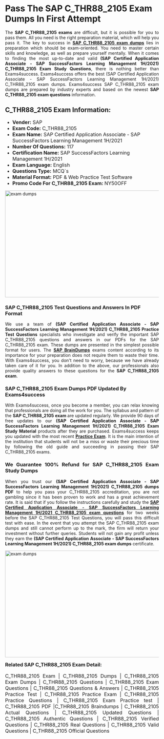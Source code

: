 <h1><strong><strong>Pass The SAP C_THR88_2105 Exam Dumps In First Attempt</strong></strong></h1> <p style="text-align:justify">The <strong>SAP C_THR88_2105 exams</strong> are difficult, but it is possible for you to pass them. All you need is the right preparation material, which will help you pass it. The key to success in <a href="https://www.exams4success.com/sap/c_thr88_2105-pdf-exam-dumps"><strong>SAP C_THR88_2105 exam dumps</strong></a> lies in preparation which should be exam-oriented. You need to master certain skills and knowledge, as well as prepare yourself mentally. When it comes to finding the most up-to-date and valid <strong>(SAP Certified Application Associate - SAP SuccessFactors Learning Management 1H/2021) C_THR88_2105 Exam Study Questions</strong>, there is nothing better than Exams4success. Exams4success offers the best (SAP Certified Application Associate - SAP SuccessFactors Learning Management 1H/2021) C_THR88_2105 exam dumps. Exams4success SAP C_THR88_2105 exam dumps are prepared by industry experts and based on the newest <strong>SAP C_THR88_2105 exam questions</strong> information.</p> <h2><strong><strong>C_THR88_2105 Exam Information:</strong></strong></h2> <ul> <li><span style="font-size:16px"><strong>Vender:</strong> SAP</span></li> <li><span style="font-size:16px"><strong>Exam Code:</strong> C_THR88_2105</span></li> <li><span style="font-size:16px"><strong>Exam Name:</strong> SAP Certified Application Associate - SAP SuccessFactors Learning Management 1H/2021</span></li> <li><span style="font-size:16px"><strong>Number Of Questions:</strong> 117</span></li> <li><span style="font-size:16px"><strong>Certification Name:</strong> SAP SuccessFactors Learning Management 1H/2021</span></li> <li><span style="font-size:16px"><strong>Exam Language:</strong> English</span></li> <li><span style="font-size:16px"><strong>Questions Type:</strong> MCQ`s</span></li> <li><span style="font-size:16px"><strong>Material Format:</strong> PDF & Web Practice Test Software</span></li> <li><span style="font-size:16px"><strong>Promo Code For C_THR88_2105 Exam: </strong>NY50OFF</span></li> </ul> <p><a href="https://www.exams4success.com/sap/c_thr88_2105-pdf-exam-dumps" rel="no-follow"><img alt="exam dumps" src="https://www.certcollections.com/uploads/content/infrist1.png" style="height:350px; width:750px" /></a></p> <h3><strong>SAP C_THR88_2105 Test Questions and Answers In PDF Format</strong></h3> <p style="text-align:justify">We use a team of <strong>(SAP Certified Application Associate - SAP SuccessFactors Learning Management 1H/2021) C_THR88_2105 Practice Test Questions</strong> specialists who investigate and verify the important SAP C_THR88_2105 questions and answers in our PDFs for the SAP C_THR88_2105 exam. These dumps are presented in the simplest possible format for users. The <a href="https://www.exams4success.com/sap-exam-dumps"><strong>SAP BrainDumps</strong></a> exams content according to its importance for your preparation does not require them to waste their time. With Exams4success, you don't need to worry, because we have already taken care of it for you. In addition to the above, our professionals also provide quality answers to these questions for the<strong> SAP C_THR88_2105 exam</strong>.</p> <h3><strong> SAP C_THR88_2105 Exam Dumps PDF Updated By Exams4success</strong></h3> <p style="text-align:justify">With Exams4success, once you become a member, you can relax knowing that professionals are doing all the work for you. The syllabus and pattern of the <strong>SAP C_THR88_2105 exam </strong>are updated regularly. We provide 90 days of free updates to our <strong>(SAP Certified Application Associate - SAP SuccessFactors Learning Management 1H/2021) C_THR88_2105 Exam Study Material</strong> products after they are purchased. Exams4success keeps you updated with the most recent <a href="https://www.exams4success.com/"><strong>Practice Exam</strong></a>. It is the main intention of the institution that students will not be a miss or waste their precious time by following the old guide and succeeding in passing their SAP C_THR88_2105 exams.</p> <h3 style="text-align:justify"><strong>We Guarantee 100% Refund for SAP C_THR88_2105 Exam Study Dumps</strong></h3> <p style="text-align:justify">When you trust our <strong>(SAP Certified Application Associate - SAP SuccessFactors Learning Management 1H/2021) C_THR88_2105 dumps PDF</strong> to help you pass your C_THR88_2105 accreditation, you are not gambling since it has been proven to work and has a great achievement rate. It is said that if you follow the instructions carefully and study the <a href="https://www.exams4success.com/sap/c_thr88_2105-pdf-exam-dumps"><strong>SAP Certified Application Associate - SAP SuccessFactors Learning Management 1H/2021 C_THR88_2105 exam questions</strong></a> for two weeks before the SAP C_THR88_2105 Test Questions, you will pass this difficult test with ease. In the event that you attempt the SAP C_THR88_2105 exam dumps and still cannot perform up to the mark, the firm will return your investment without further queries. Students will not gain any profit unless they earn the <strong>(SAP Certified Application Associate - SAP SuccessFactors Learning Management 1H/2021) C_THR88_2105 exam dumps</strong> certificate.</p> <p style="text-align:justify"><a href="https://www.exams4success.com/sap/c_thr88_2105-pdf-exam-dumps" rel="no-follow"><img alt="exam dumps" src="https://www.certcollections.com/uploads/content/free_demo1.png" style="height:350px; width:750px" /></a></p> <p style="text-align:justify"><span style="font-size:16px"><strong>Related SAP C_THR88_2105 Exam Detail:</strong></span><br /> <br /> <span style="font-size:16px">C_THR88_2105 Exam | C_THR88_2105 Dumps | C_THR88_2105 Exam Dumps | C_THR88_2105 Questions | C_THR88_2105 Exam Questions | C_THR88_2105 Questions & Answers | C_THR88_2105 Practice Test | C_THR88_2105 Practice Exam | C_THR88_2105 Practice Questions | C_THR88_2105 Exam Practice test | C_THR88_2105 PDF |C_THR88_2105 Braindumps | C_THR88_2105 Actual Questions | C_THR88_2105 Updated Questions | C_THR88_2105 Authentic Questions | C_THR88_2105 Verified Questions | C_THR88_2105 Real Questions | C_THR88_2105 Valid Questions | C_THR88_2105 Official Questions</span></p>
